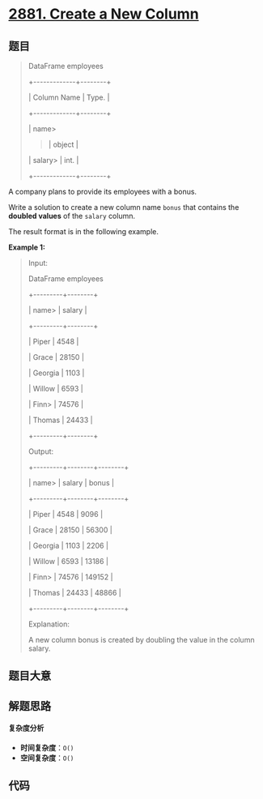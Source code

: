 # [2881. Create a New Column](https://leetcode.com/problems/create-a-new-column/)

## 题目

> DataFrame employees
>
> +-------------+--------+
>
> | Column Name | Type. |
>
> +-------------+--------+
>
> | name>
>
> > | object |
>
> | salary>
> | int. |
>
> +-------------+--------+

A company plans to provide its employees with a bonus.

Write a solution to create a new column name `bonus` that contains the
**doubled values** of the `salary` column.

The result format is in the following example.

**Example 1:**

> Input:
>
> DataFrame employees
>
> +---------+--------+
>
> | name>
> | salary |
>
> +---------+--------+
>
> | Piper | 4548 |
>
> | Grace | 28150 |
>
> | Georgia | 1103 |
>
> | Willow | 6593 |
>
> | Finn>
> | 74576 |
>
> | Thomas | 24433 |
>
> +---------+--------+
>
> Output:
>
> +---------+--------+--------+
>
> | name>
> | salary | bonus |
>
> +---------+--------+--------+
>
> | Piper | 4548 | 9096 |
>
> | Grace | 28150 | 56300 |
>
> | Georgia | 1103 | 2206 |
>
> | Willow | 6593 | 13186 |
>
> | Finn>
> | 74576 | 149152 |
>
> | Thomas | 24433 | 48866 |
>
> +---------+--------+--------+
>
> Explanation:
>
> A new column bonus is created by doubling the value in the column salary.

## 题目大意

## 解题思路

#### 复杂度分析

- **时间复杂度**：`O()`
- **空间复杂度**：`O()`

## 代码

```javascript

```
